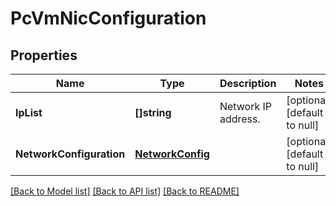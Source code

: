 # PcVmNicConfiguration

## Properties
Name | Type | Description | Notes
------------ | ------------- | ------------- | -------------
**IpList** | **[]string** | Network IP address. | [optional] [default to null]
**NetworkConfiguration** | [**NetworkConfig**](network_config.md) |  | [optional] [default to null]

[[Back to Model list]](../README.md#documentation-for-models) [[Back to API list]](../README.md#documentation-for-api-endpoints) [[Back to README]](../README.md)
